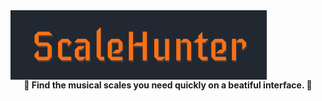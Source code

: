 <img align="center" src="src/assets/images/logo.png">
<div align="center">
    <b>🎸 Find the musical scales you need quickly on a beatiful interface. 🎸</b>
</div>